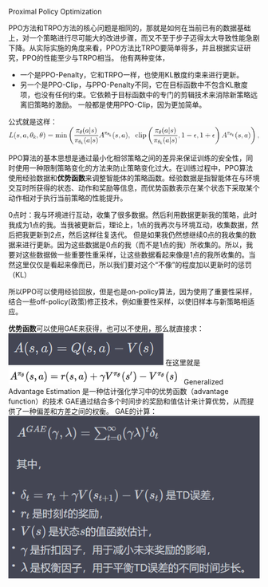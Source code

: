 Proximal Policy Optimization

PPO方法和TRPO方法的核心问题是相同的，那就是如何在当前已有的数据基础上，对一个策略进行尽可能大的改进步骤，而又不至于步子迈得太大导致性能急剧下降。从实际实施的角度来看，PPO方法比TRPO要简单得多，并且根据实证研究，PPO的性能至少与TRPO相当。
他有两种变体，
- 一个是PPO-Penalty，它和TRPO一样，也使用KL散度约束来进行更新。
- 另一个是PPO-Clip，与PPO-Penalty不同，它在目标函数中不包含KL散度项，也没有任何约束。它依赖于目标函数中的专门的剪辑技术来消除新策略远离旧策略的激励。
一般都是使用PPO-Clip，因为更加简单。

公式就是这样：
![](images/Pasted%20image%2020230918102609.png)






PPO算法的基本思想是通过最小化相邻策略之间的差异来保证训练的安全性，同时使用一种限制策略变化的方法来防止策略变化过大。在训练过程中，PPO算法使用经验数据和**优势函数**来调整智能体的策略函数。经验数据是指智能体在与环境交互时所获得的状态、动作和奖励等信息，而优势函数表示在某个状态下采取某个动作相对于执行当前策略的性能提升。

0点时：我与环境进行互动，收集了很多数据。然后利用数据更新我的策略，此时我成为1点的我。当我被更新后，理论上，1点的我再次与环境互动，收集数据，然后把我更新到2点，然后这样往复迭代。
但是如果我仍然想继续0点的我收集的数据来进行更新。因为这些数据是0点的我（而不是1点的我）所收集的。所以，我要对这些数据做一些重要性重采样，让这些数据看起来像是1点的我所收集的。当然这里仅仅是看起来像而已，所以我们要对这个“不像”的程度加以更新时的惩罚（KL）

所以PPO可以使用经验回放，但是也是on-policy算法，因为使用了重要性采样，结合一些off-policy(政策)修正技术，例如重要性采样，以使旧样本与新策略相适应。

**优势函数**可以使用GAE来获得，也可以不使用，那么就直接求：
![](images/Pasted%20image%2020230823225214.png)
在这里就是![](images/Pasted%20image%2020230915180656.png)
Generalized Advantage Estimation 是一种估计强化学习中的优势函数（advantage function）的技术
GAE通过结合多个时间步的奖励和值估计来计算优势，从而提供了一种偏差和方差之间的权衡。
GAE的计算：
![](images/Pasted%20image%2020230823224241.png)



















